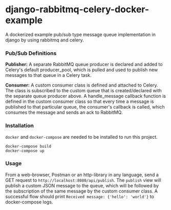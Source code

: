 # django-rabbitmq-celery-docker-example
A dockerized example pub/sub type message queue implementation in django by using rabbitmq and celery. 


### Pub/Sub Definitions

**Publisher:** A separate RabbitMQ queue producer is declared and added to Celery's default producer_pool, which is pulled and used to publish new messages to that queue in a Celery task.

**Consumer:** A custom consumer class is defined and attached to Celery. The class is subscribed to the custom queue that is created/declared with the separate queue producer above. A handle_message callback function is defined in the custom consumer class so that every time a message is published to that particular queue, the consumer's callback is called, which consumes the message and sends an ack to RabbitMQ.


### Installation
`docker` and `docker-compose` are needed to be installed to run this project.

```shell
docker-compose build
docker-compose up
```

### Usage
From a web-browser, Postman or an http-library in any language, send a GET request to `http://localhost:8080/api/publish`. The `publish` view will publish a custom JSON message to the queue, which will be followed by the subscription of the same message by the custom consumer class. A successful flow should print `Received message: {'hello': 'world'}` to docker-compose logs.
